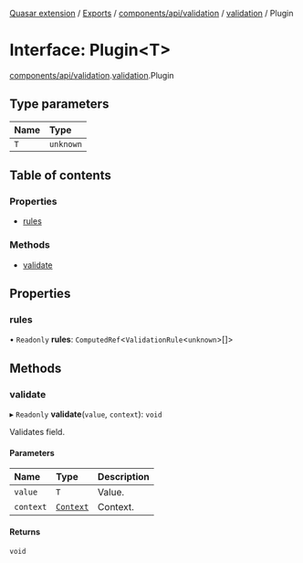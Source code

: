 [Quasar extension](../index.md) / [Exports](../modules.md) / [components/api/validation](../modules/components_api_validation.md) / [validation](../modules/components_api_validation.validation.md) / Plugin

# Interface: Plugin<T\>

[components/api/validation](../modules/components_api_validation.md).[validation](../modules/components_api_validation.validation.md).Plugin

## Type parameters

| Name | Type |
| :------ | :------ |
| `T` | `unknown` |

## Table of contents

### Properties

- [rules](components_api_validation.validation.Plugin.md#rules)

### Methods

- [validate](components_api_validation.validation.Plugin.md#validate)

## Properties

### rules

• `Readonly` **rules**: `ComputedRef`<`ValidationRule`<`unknown`\>[]\>

## Methods

### validate

▸ `Readonly` **validate**(`value`, `context`): `void`

Validates field.

#### Parameters

| Name | Type | Description |
| :------ | :------ | :------ |
| `value` | `T` | Value. |
| `context` | [`Context`](../modules/components_api_validation.validation.md#context) | Context. |

#### Returns

`void`
